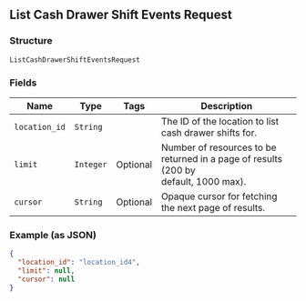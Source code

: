 ## List Cash Drawer Shift Events Request

### Structure

`ListCashDrawerShiftEventsRequest`

### Fields

| Name | Type | Tags | Description |
|  --- | --- | --- | --- |
| `location_id` | `String` |  | The ID of the location to list cash drawer shifts for. |
| `limit` | `Integer` | Optional | Number of resources to be returned in a page of results (200 by<br>default, 1000 max). |
| `cursor` | `String` | Optional | Opaque cursor for fetching the next page of results. |

### Example (as JSON)

```json
{
  "location_id": "location_id4",
  "limit": null,
  "cursor": null
}
```

